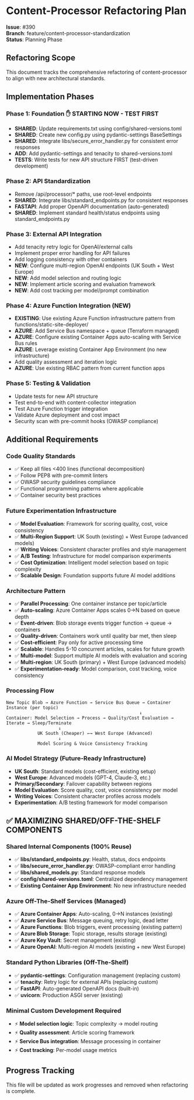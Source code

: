 # Content-Processor Refactoring Plan

**Issue**: #390  
**Branch**: feature/content-processor-standardization  
**Status**: Planning Phase

## Refactoring Scope

This document tracks the comprehensive refactoring of content-processor to align with new architectural standards.

## Implementation Phases

### Phase 1: Foundation ✋ **STARTING NOW - TEST FIRST**
- **SHARED**: Update requirements.txt using config/shared-versions.toml
- **SHARED**: Create new config.py using pydantic-settings BaseSettings  
- **SHARED**: Integrate libs/secure_error_handler.py for consistent error responses
- **ADD**: Add pydantic-settings and tenacity to shared-versions.toml
- **TESTS**: Write tests for new API structure FIRST (test-driven development)

### Phase 2: API Standardization
- Remove /api/processor/* paths, use root-level endpoints
- **SHARED**: Integrate libs/standard_endpoints.py for consistent responses
- **FASTAPI**: Add proper OpenAPI documentation (auto-generated)
- **SHARED**: Implement standard health/status endpoints using standard_endpoints.py

### Phase 3: External API Integration
- Add tenacity retry logic for OpenAI/external calls
- Implement proper error handling for API failures
- Add logging consistency with other containers
- **NEW**: Configure multi-region OpenAI endpoints (UK South + West Europe)
- **NEW**: Add model selection and routing logic
- **NEW**: Implement article scoring and evaluation framework
- **NEW**: Add cost tracking per model/prompt combination

### Phase 4: Azure Function Integration (NEW)
- **EXISTING**: Use existing Azure Function infrastructure pattern from functions/static-site-deployer/
- **AZURE**: Add Service Bus namespace + queue (Terraform managed)
- **AZURE**: Configure existing Container Apps auto-scaling with Service Bus rules
- **AZURE**: Leverage existing Container App Environment (no new infrastructure)
- Add quality assessment and iteration logic
- **AZURE**: Use existing RBAC pattern from current function apps

### Phase 5: Testing & Validation
- Update tests for new API structure
- Test end-to-end with content-collector integration
- Test Azure Function trigger integration
- Validate Azure deployment and cost impact
- Security scan with pre-commit hooks (OWASP compliance)

## Additional Requirements

### Code Quality Standards
- ✅ Keep all files <400 lines (functional decomposition)
- ✅ Follow PEP8 with pre-commit linters
- ✅ OWASP security guidelines compliance
- ✅ Functional programming patterns where applicable
- ✅ Container security best practices

### Future Experimentation Infrastructure
- ✅ **Model Evaluation**: Framework for scoring quality, cost, voice consistency
- ✅ **Multi-Region Support**: UK South (existing) + West Europe (advanced models)
- ✅ **Writing Voices**: Consistent character profiles and style management
- ✅ **A/B Testing**: Infrastructure for model comparison experiments
- ✅ **Cost Optimization**: Intelligent model selection based on topic complexity
- ✅ **Scalable Design**: Foundation supports future AI model additions

### Architecture Pattern
- ✅ **Parallel Processing**: One container instance per topic/article
- ✅ **Auto-scaling**: Azure Container Apps scales 0→N based on queue depth
- ✅ **Event-driven**: Blob storage events trigger function → queue → containers
- ✅ **Quality-driven**: Containers work until quality bar met, then sleep
- ✅ **Cost-efficient**: Pay only for active processing time
- ✅ **Scalable**: Handles 5-10 concurrent articles, scales for future growth
- ✅ **Multi-model**: Support multiple AI models with evaluation and scoring
- ✅ **Multi-region**: UK South (primary) + West Europe (advanced models)
- ✅ **Experimentation-ready**: Model comparison, cost tracking, voice consistency

### Processing Flow
```
New Topic Blob → Azure Function → Service Bus Queue → Container Instance (per topic)
                                                   ↓
Container: Model Selection → Process → Quality/Cost Evaluation → Iterate → Sleep/Terminate
                    ↓
            UK South (Cheaper) ←→ West Europe (Advanced)
                    ↓
            Model Scoring & Voice Consistency Tracking
```

### AI Model Strategy (Future-Ready Infrastructure)
- **UK South**: Standard models (cost-efficient, existing setup)
- **West Europe**: Advanced models (GPT-4, Claude-3, etc.)
- **Primary/Secondary**: Failover capability between regions
- **Model Evaluation**: Score quality, cost, voice consistency per model
- **Writing Voices**: Consistent character profiles across models
- **Experimentation**: A/B testing framework for model comparison

## ✅ **MAXIMIZING SHARED/OFF-THE-SHELF COMPONENTS**

### **Shared Internal Components (100% Reuse)**
- ✅ **libs/standard_endpoints.py**: Health, status, docs endpoints
- ✅ **libs/secure_error_handler.py**: OWASP-compliant error handling  
- ✅ **libs/shared_models.py**: Standard response models
- ✅ **config/shared-versions.toml**: Centralized dependency management
- ✅ **Existing Container App Environment**: No new infrastructure needed

### **Azure Off-The-Shelf Services (Managed)**
- ✅ **Azure Container Apps**: Auto-scaling, 0→N instances (existing)
- ✅ **Azure Service Bus**: Message queuing, retry logic, dead letter
- ✅ **Azure Functions**: Blob triggers, event processing (existing pattern)
- ✅ **Azure Blob Storage**: Topic storage, results storage (existing)
- ✅ **Azure Key Vault**: Secret management (existing)
- ✅ **Azure OpenAI**: Multi-region AI models (existing + new West Europe)

### **Standard Python Libraries (Off-The-Shelf)**
- ✅ **pydantic-settings**: Configuration management (replacing custom)
- ✅ **tenacity**: Retry logic for external APIs (replacing custom)
- ✅ **FastAPI**: Auto-generated OpenAPI docs (built-in)
- ✅ **uvicorn**: Production ASGI server (existing)

### **Minimal Custom Development Required**
- ⚡ **Model selection logic**: Topic complexity → model routing
- ⚡ **Quality assessment**: Article scoring framework  
- ⚡ **Service Bus integration**: Message processing in container
- ⚡ **Cost tracking**: Per-model usage metrics

## Progress Tracking

This file will be updated as work progresses and removed when refactoring is complete.
